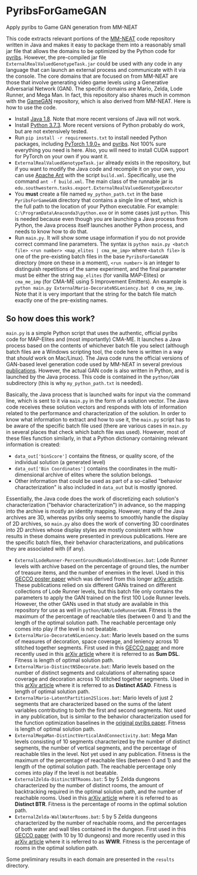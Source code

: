 # PyribsForGameGAN
 Apply pyribs to Game GAN generation from MM-NEAT

This code extracts relevant portions of the [MM-NEAT](https://github.com/schrum2/MM-NEAT) code repository written in Java and makes it easy to package them into a reasonably small jar file that allows the domains to be optimized by the Python code for [pyribs](https://pyribs.org/). However, the pre-compiled jar file `ExternalRealValuedGenotypeTask.jar` could be used with any code in any language that can launch an external process and communicate with it via the console. The core domains that are focused on from MM-NEAT are those that involve generating video game levels using a Generative Adversarial Network (GAN). The specific domains are Mario, Zelda, Lode Runner, and Mega Man. In fact, this repository also shares much in common with the [GameGAN](https://github.com/schrum2/GameGAN) repository, which is also derived from MM-NEAT. Here is how to use the code.

* Install [Java 1.8](https://www.oracle.com/java/technologies/javase/javase-jdk8-downloads.html). Note that more recent versions of Java will not work.
* Install [Python 3.7.3](https://www.python.org/downloads/release/python-373/). More recent versions of Python probably do work, but are not extensively tested.
* Run `pip install -r requirements.txt` to install needed Python packages, including [PyTorch 1.9.0+](https://pytorch.org/get-started/locally/) and [pyribs](https://pyribs.org/). Not 100% sure everything you need is here. Also, you will need to install CUDA support for PyTorch on your own if you want it.
* `ExternalRealValuedGenotypeTask.jar` already exists in the repository, but if you want to modify the Java code and recompile it on your own, you can use [Apache Ant](https://ant.apache.org/) with the script `build.xml`. Specifically, use the command `ant -f build.xml`. The main class of the runnable jar is `edu.southwestern.tasks.export.ExternalRealValuedGenotypeExecutor`
* You **must** create a file named `my_python_path.txt` in the base `PyribsForGameGAN` directory that contains a single line of text, which is the full path to the location of your Python executable. For example: `C:\ProgramData\Anaconda3\python.exe` or in some cases just `python`. This is needed because even though you are launching a Java process from Python, the Java process itself launches another Python process, and needs to know how to do that.
* Run `main.py`. It will show some usage information if you do not provide correct command line parameters. The syntax is `python main.py <batch file> <run number> <map_elites | cma_me_imp>` where `<batch file>` is one of the pre-existing batch files in the base `PyribsForGameGAN` directory (more on these in a moment), `<run number>` is an integer to distinguish repetitions of the same experiment, and the final parameter must be either the string `map_elites` (for vanilla MAP-Elites) or `cma_me_imp` (for CMA-ME using 5 Improvement Emitters). An example is `python main.py ExternalMario-DecorateNSLeniency.bat 0 cma_me_imp`. Note that it is very important that the string for the batch file match exactly one of the pre-existing names.

## So how does this work?

`main.py` is a simple Python script that uses the authentic, official pyribs code for MAP-Elites and (most importantly) CMA-ME. It launches a Java process based on the contents of whichever batch file you select (although batch files are a Windows scripting tool, the code here is written in a way that *should* work on Mac/Linux). The Java code runs the official versions of GAN-based level generation code used by MM-NEAT in several previous [publications](https://github.com/schrum2/MM-NEAT/blob/master/PUBLICATIONS.md). However, the actual GAN code is also written in Python, and is launched by the Java process. This code is contained in the `python/GAN` subdirectory (this is why `my_python_path.txt` is needed).

Basically, the Java process that is launched waits for input via the command line, which is sent to it via `main.py` in the form of a solution vector. The Java code receives these solution vectors and responds with lots of information related to the performance and characterization of the solution. In order to know what information to extract and how to use it, the `main.py` script has to be aware of the specific batch file used (there are various cases in `main.py` in several places that check which batch file was used). However, most of these files function similarly, in that a Python dictionary containing relevant information is created:

* `data_out['binScore']` contains the fitness, or quality score, of the individual solution (a generated level)
* `data_out['Bin Coordinates']` contains the coordinates in the multi-dimensional archive of elites where the solution belongs.
* Other information that could be used as part of a so-called "behavior characterization" is also included in `data_out` but is mostly ignored.

Essentially, the Java code does the work of discretizing each solution's characterization ("behavior characterization") in advance, so the mapping into the archive is mostly an identity mapping. However, many of the Java archives are 3D, whereas pyribs only seems to smoothly handle the display of 2D archives, so `main.py` also does the work of converting 3D coordinates into 2D archives whose display styles are mostly consistent with how results in these domains were presented in previous publications. Here are the specific batch files, their behavior characterizations, and publications they are associated with (if any).

* `ExternalLodeRunner-PercentGroundNumGoldAndEnemies.bat`: Lode Runner levels with archive based on the percentage of ground tiles, the number of treasure items, and the number of enemies in the level. Used in this [GECCO poster paper](https://people.southwestern.edu/~schrum2/SCOPE/steckel.gecco2021.pdf) which was derived from this longer [arXiv article](https://arxiv.org/abs/2101.07868). These publications relied on six different GANs trained on different collections of Lode Runner levels, but this batch file only contains the parameters to apply the GAN trained on the first 100 Lode Runner levels. However, the other GANs used in that study are available in this repository for use as well in `python/GAN/LodeRunnerGAN`. Fitness is the maximum of the percentage of reachable tiles (between 0 and 1) and the length of the optimal solution path. The reachable percentage only comes into play if the level is not beatable.
* `ExternalMario-DecorateNSLeniency.bat`: Mario levels based on the sums of measures of decoration, space coverage, and leniency across 10 stitched together segments. First used in this [GECCO paper](https://arxiv.org/abs/2004.01703) and more recently used in this [arXiv article](https://arxiv.org/abs/2105.12960) where it is referred to as **Sum DSL**. Fitness is length of optimal solution path.
* `ExternalMario-DistinctNSDecorate.bat`: Mario levels based on the number of distinct segments and calculations of alternating space coverage and decoration across 10 stitched together segments. Used in this [arXiv article](https://arxiv.org/abs/2105.12960) where it is referred to as **Distinct ASAD**. Fitness is length of optimal solution path.
* `ExternalMario-LatentPartition2Slices.bat`: Mario levels of just 2 segments that are characterized based on the sums of the latent variables contributing to both the first and second segments. Not used in any publication, but is similar to the behavior characterization used for the function optimization baselines in the [original pyribs paper](https://arxiv.org/abs/1912.02400). Fitness is length of optimal solution path.
* `ExternalMegaMan-DistinctVerticalAndConnectivity.bat`: Mega Man levels consisting of 10 segments characterized by the number of distinct segments, the number of vertical segments, and the percentage of reachable tiles in the level. Not yet used in any publication. Fitness is the maximum of the percentage of reachable tiles (between 0 and 1) and the length of the optimal solution path. The reachable percentage only comes into play if the level is not beatable.
* `ExternalZelda-DistinctBTRooms.bat`:  5 by 5 Zelda dungeons characterized by the number of distinct rooms, the amount of backtracking required in the optimal solution path, and the number of reachable rooms. Used in this [arXiv article](https://arxiv.org/abs/2105.12960) where it is referred to as **Distinct BTR**. Fitness is the percentage of rooms in the optimal solution path.
* `ExternalZelda-WallWaterRooms.bat`: 5 by 5 Zelda dungeons characterized by the number of reachable rooms, and the percentages of both water and wall tiles contained in the dungeon. First used in this [GECCO paper](https://arxiv.org/abs/2004.01703) (with 10 by 10 dungeons) and more recently used in this [arXiv article](https://arxiv.org/abs/2105.12960) where it is referred to as **WWR**. Fitness is the percentage of rooms in the optimal solution path.

Some preliminary results in each domain are presented in the `results` directory.